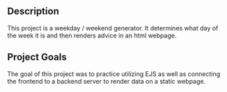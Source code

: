 ## Description

This project is a weekday / weekend generator. It determines what day of the week it is and then renders advice in an html webpage.

## Project Goals

The goal of this project was to practice utilizing EJS as well as connecting the frontend to a backend server to render data on a static webpage.
